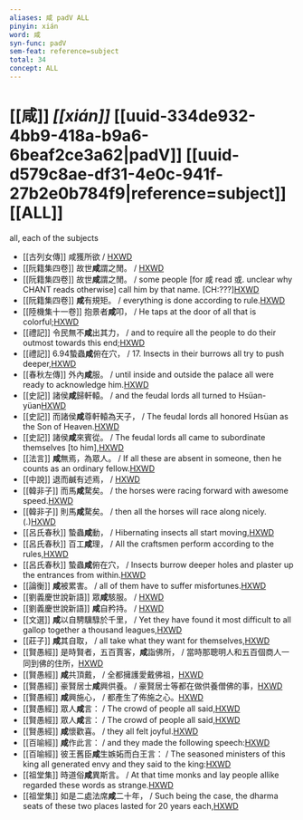 ```yaml
---
aliases: 咸 padV ALL
pinyin: xián
word: 咸
syn-func: padV
sem-feat: reference=subject
total: 34
concept: ALL 
---
```

# [[咸]] *[[xián]]*  [[uuid-334de932-4bb9-418a-b9a6-6beaf2ce3a62|padV]] [[uuid-d579c8ae-df31-4e0c-941f-27b2e0b784f9|reference=subject]] [[ALL]]
all, each of the subjects
 - [[古列女傳]] 咸獲所欲 / [HXWD](https://hxwd.org/textview.html?location=CH1c0897_CHANT_007-3a.22)
 - [[阮籍集四卷]] 故世**咸**謂之閒。 / [HXWD](https://hxwd.org/textview.html?location=CH2b1558_CHANT_004-17a.11)
 - [[阮籍集四卷]] 故世**咸**謂之閒。 / some people [for 咸 read 或. unclear why CHANT reads otherwise] call him by that name. [CH:???][HXWD](https://hxwd.org/textview.html?location=CH2b1558_CHANT_004-17a.11)
 - [[阮籍集四卷]] **咸**有規矩。 / everything is done according to rule.[HXWD](https://hxwd.org/textview.html?location=CH2b1558_CHANT_004-18a.14)
 - [[陸機集十一卷]] 抱景者**咸**叩， / He taps at the door of all that is colorful;[HXWD](https://hxwd.org/textview.html?location=CH2b1575_CHANT_001-4a.4)
 - [[禮記]] 令民無不**咸**出其力， / and to require all the people to do their outmost towards this end;[HXWD](https://hxwd.org/textview.html?location=KR1d0052_tls_006-57a.5)
 - [[禮記]] 6.94蟄蟲**咸**俯在穴， / 17. Insects in their burrows all try to push deeper,[HXWD](https://hxwd.org/textview.html?location=KR1d0052_tls_006-94a.2)
 - [[春秋左傳]] 外內**咸**服。 / until inside and outside the palace all were ready to acknowledge him.[HXWD](https://hxwd.org/textview.html?location=KR1e0001_tls_009-84a.50)
 - [[史記]] 諸侯**咸**歸軒轅。 / and the feudal lords all turned to Hsüan-yüan[HXWD](https://hxwd.org/textview.html?location=KR2a0001_tls_001-3a.13)
 - [[史記]] 而諸侯**咸**尊軒轅為天子， / The feudal lords all honored Hsüan as the Son of Heaven.[HXWD](https://hxwd.org/textview.html?location=KR2a0001_tls_001-3a.27)
 - [[史記]] 諸侯**咸**來賓從。 / The feudal lords all came to subordinate themselves [to him],[HXWD](https://hxwd.org/textview.html?location=KR2a0001_tls_001-3a.9)
 - [[法言]] **咸**無焉，為眾人。 / If all these are absent in someone, then he counts as an ordinary fellow.[HXWD](https://hxwd.org/textview.html?location=KR3a0009_tls_001-1a.6)
 - [[中說]] 退而鹹有述焉， / [HXWD](https://hxwd.org/textview.html?location=KR3a0014_tls_001-1a.9)
 - [[韓非子]] 而馬**咸**騖矣。 / the horses were racing forward with awesome speed.[HXWD](https://hxwd.org/textview.html?location=KR3c0005_tls_035-71a.5)
 - [[韓非子]] 則馬**咸**騖矣。 / then all the horses will race along nicely. (.)[HXWD](https://hxwd.org/textview.html?location=KR3c0005_tls_035-9a.6)
 - [[呂氏春秋]] 蟄蟲**咸**動， / Hibernating insects all start moving,[HXWD](https://hxwd.org/textview.html?location=KR3j0009_tls_002-5a.6)
 - [[呂氏春秋]] 百工**咸**理， / All the craftsmen perform according to the rules,[HXWD](https://hxwd.org/textview.html?location=KR3j0009_tls_003-7a.7)
 - [[呂氏春秋]] 蟄蟲**咸**俯在穴， / Insects burrow deeper holes and plaster up the entrances from within.[HXWD](https://hxwd.org/textview.html?location=KR3j0009_tls_009-7a.5)
 - [[論衡]] **咸**被累害。 / all of them have to suffer misfortunes.[HXWD](https://hxwd.org/textview.html?location=KR3j0080_tls_002-1a.16)
 - [[劉義慶世說新語]] 眾**咸**駭服。
                     / [HXWD](https://hxwd.org/textview.html?location=KR3l0002_tls_004-1a.32)
 - [[劉義慶世說新語]] **咸**自矜持。
                     / [HXWD](https://hxwd.org/textview.html?location=KR3l0002_tls_006-19a.13)
 - [[文選]] **咸**以自騁驥騄於千里，
                     / Yet they have found it most difficult to all gallop together a thousand leagues,[HXWD](https://hxwd.org/textview.html?location=KR4h0001_tls_052-7a.13)
 - [[莊子]] **咸**其自取， / all take what they want for themselves,[HXWD](https://hxwd.org/textview.html?location=KR5c0126_tls_002-2a.9)
 - [[賢愚經]] 是時賢者，五百賈客，**咸**詣佛所， / 當時那聰明人和五百個商人一同到佛的住所，[HXWD](https://hxwd.org/textview.html?location=KR6b0059_T_001-0355a.32)
 - [[賢愚經]] **咸**共頂戴， / 全都擁護愛戴佛祖，[HXWD](https://hxwd.org/textview.html?location=KR6b0059_T_003-0371c.58)
 - [[賢愚經]] 豪賢居士**咸**興供養。 / 豪賢居士等都在做供養僧佛的事，[HXWD](https://hxwd.org/textview.html?location=KR6b0059_T_005-0385a.35)
 - [[賢愚經]] **咸**興施心， / 都產生了佈施之心。[HXWD](https://hxwd.org/textview.html?location=KR6b0059_T_005-0385b.10)
 - [[賢愚經]] 眾人**咸**言： / The crowd of people all said,[HXWD](https://hxwd.org/textview.html?location=KR6b0059_T_010-0420b.72)
 - [[賢愚經]] 眾人**咸**言： / The crowd of people all said,[HXWD](https://hxwd.org/textview.html?location=KR6b0059_T_010-0420c.5)
 - [[賢愚經]] **咸**懷歡喜。 / they all felt joyful.[HXWD](https://hxwd.org/textview.html?location=KR6b0059_T_010-0420c.65)
 - [[百喻經]] **咸**作此言： / and they made the following speech:[HXWD](https://hxwd.org/textview.html?location=KR6b0066_T_001-0544b.72)
 - [[百喻經]] 彼王舊臣**咸**生嫉妬而白王言： / The seasoned ministers of this king all generated envy and they said to the king:[HXWD](https://hxwd.org/textview.html?location=KR6b0066_T_003-0553a.20)
 - [[祖堂集]] 時道俗**咸**異斯言。 / At that time monks and lay people allike regarded these words as strange.[HXWD](https://hxwd.org/textview.html?location=KR6q0002_Yan_004-1147a.33)
 - [[祖堂集]] 如是二處法席**咸**二十年， / Such being the case, the dharma seats of these two places lasted for 20 years each,[HXWD](https://hxwd.org/textview.html?location=KR6q0002_Yan_008-2130a.33)